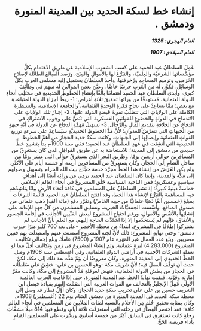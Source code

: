 <h1 dir="rtl">إنشاء خط لسكة الحديد بين المدينة المنورة ودمشق .</h1>

<h5 dir="rtl">العام الهجري:  1325

العام الميلادي: 1907

</h5>

<p dir="rtl">عَمِلَ السلطانُ عبد الحميد على كَسبِ الشعوب الإسلامية عن طريقِ الاهتمامِ بكلِّ مؤسَّساتها الشرعيَّة والعِلميَّة، والتبَرُّع لها بالأموالِ والمِنَح، ورَصد المبالغ الطائلة لإصلاحِ الحَرَمين، وترميمِ المساجِدِ وزَخرفتها، وأخذ السلطانُ يستميل إليه مسلمي العربِ بكلِّ الوسائِلِ، فكوَّن له من العَرَبِ حرسًا خاصًّا، وعيَّنَ بعضَ الموالين له منهم في وظائِفَ كبرى، وأبدى السلطان عبد الحميد اهتمامًا بالغًا بإنشاءِ الخطوطِ الحديديةِ في مختَلِفِ أنحاءِ الدولة العثمانية، مُستهدفًا من ورائها تحقيقَ ثلاثةِ أغراضٍ: 
1- ربطُ أجزاءِ الدولة المتباعدةِ مع بعضٍ؛ ممَّا يساعِدُ على نجاح فكرةِ الوَحدةِ العُثمانية، والجامعة الإسلامية، والسيطرة الكاملة على الولاياتِ التي تتطلَّبُ تقويةَ قَبضةِ الدولة عليها. 
2- إجبارُ تلك الولاياتِ على الاندماجِ في الدولةِ والخضوعِ للقوانينِ العَسكرية التي تنُصُّ على وجوبِ الاشتراكِ في الدفاعِ عن الخلافةِ بتقديمِ المالِ والرِّجال. 
3- تسهيلُ مُهمَّةِ الدفاع عن الدولة في أيَّةِ جبهةٍ من الجبهاتِ التي تتعرَّضُ للعدوانِ؛ لأنَّ مَدَّ الخطوطِ الحديديَّةِ سيُساعِدُ على سرعةِ توزيع القواتِ العثمانية وإيصالِها إلى الجبهاتِ.
وكانت سكةُ حديد الحجاز من أهمِّ الخطوط الحديدية التي أُنشِئت في عهدِ السلطان عبد الحميد؛ ففي سنة 1900م بدأ بتشييدِ خطٍّ حديدي من دمشق إلى المدينة؛ للاستعاضة به عن طريق القوافِلِ الذي كان يستغرِقُ من المسافرين حوالي أربعين يومًا، وطريقِ البحرِ الذي يستغرقُ حوالي اثنى عشر يومًا من ساحلِ الشامِ إلى الحجاز، وكان يستغرِقُ من المسافرين أربعة أو خمسة أيام على الأكثَرِ، ولم يكن الغَرَضُ من إنشاء هذا الخطِّ مجرَّدَ خدمة حجَّاج بيت الله الحرام وتسهيل وصولهم إلى مكَّة والمدينة، وإنما كان السلطان عبد الحميد يرمي من ورائِه أيضًا إلى أهدافٍ سياسيةٍ وعسكريةٍ؛ فمن الناحية السياسية خَلَق المشروعُ في أنحاء العالم الإسلامي حماسةً دينيةً كبيرةً؛ إذ نشر السلطانُ على المسلمين في كافة أنحاء الأرضِ بيانًا يناشِدُهم فيه المساهمةَ بالتبَرُّع لإنشاء هذا الخط، وقد افتتح السلطانُ عبد الحميد قائمةَ التبرعات بمبلغ (خمسين ألفًا ذهبًا عثمانيًّا من جيبه الخاصِّ) وتقَرَّر دفع (مائة ألف) ذهب عثماني من صندوق المنافع، وأُسِّست الجمعيَّاتُ الخيرية، وتسابق المسلمون من كلِّ جهةٍ للإعانة على إنشائِها بالأنفُسِ والأموالِ، ورغم احتياجِ المشروع لبعض الفنِّيين الأجانب في إقامة الجسور والأنفاق، فإنَّهم لم يُستخدَموا إلا إذا اشتَدَّت الحاجة إليهم، مع العلمِ بأنَّ الأجانب لم يشتركوا إطلاقًا في المشروع، ابتداءً من محطةِ الأخضر -على بعد 760 كليو مترًا جنوب دمشق- وحتى نهايةِ المشروع؛ ذلك لأنَّ لجنة المشروع استغنت عنهم واستبدلت بهم فنيين مصريين. وبلغ عدد العمال غير المَهَرة عام 1907م (7500) عاملًا. وبلغ إجمالي تكاليف المشروع (4.283.000) ليرة عثمانية. وتم إنشاءُ المشروع في زمنٍ وتكاليف أقلَّ مما لو تعمله الشركات الأجنبية في أراضي الدولةِ العثمانية، وفي أغسطس سنة 1908م وصل الخطُّ الحديدي إلى المدينة المنورة، وكان مفروضًا أن يتِمَّ مَدُّه بعد ذلك إلى مكةَ، لكنْ حدث أن توقَّف العملُ فيه؛ لأنَّ شريف مكة -وهو الحسين بن علي- خشِيَ على سُلطاته في الحجاز من بطشِ الدولة العثمانية، فنهض لعرقلةِ مَدِّ المشروع إلى مكَّةَ، وكانت مقَرَّ إمارتِه وقوَّته. فبقيت نهايةُ الخط عند المدينة المنورة، حتى إذا قامت الحرب العالمية الأولى عَمِلَ الإنجليزُ بالتحالف مع القوات العربية التي انضَمَّت إليهم بقيادة فيصل ابن الشريف حسين بن علي على تخريبِ سكةِ حديد الحجاز، وكان أوَّلُ قطار قد وصل إلى محطة سكة الحديد في المدينة المنورة من دمشق الشام يوم 22 (أغسطس) 1908م، وكان بمثابة تحقيقِ حُلمٍ مِن الأحلام بالنسبة لمئات الملايين من المسلمين في أنحاء العالم كافة؛ فقد اختصر القِطارُ في رحلته التي استغرَقَت ثلاثة أيام، وقطع فيها 814 ميلًا مشقَّاتِ رحلةٍ كانت تستغرق في السابق أكثَرَ من خمسة أسابيعَ، ويسَّرت على المسلمين القيامِ بأداء فريضة الحَجِّ.</p></br>
